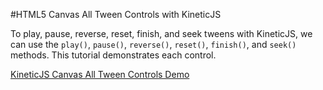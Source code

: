 
#HTML5 Canvas All Tween Controls with KineticJS

To play, pause, reverse, reset, finish, and seek tweens with KineticJS,
we can use the `play()`, `pause()`, `reverse()`, `reset()`, `finish()`, and `seek()` methods.
This tutorial demonstrates each control.

<a class="jsbin-embed" href="http://jsbin.com/sexebe/1/embed?js,output">KineticJS Canvas All Tween Controls Demo</a><script src="http://static.jsbin.com/js/embed.js"></script>
